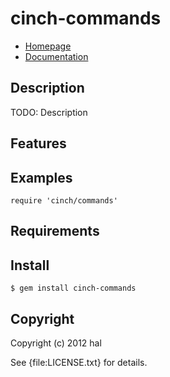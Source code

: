 # cinch-commands

* [Homepage](http://rubygems.org/gems/cinch-commands)
* [Documentation](http://rubydoc.info/gems/cinch-commands/frames)

## Description

TODO: Description

## Features

## Examples

    require 'cinch/commands'

## Requirements

## Install

    $ gem install cinch-commands

## Copyright

Copyright (c) 2012 hal

See {file:LICENSE.txt} for details.

